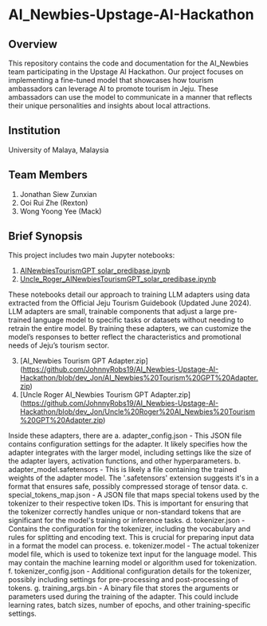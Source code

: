 # AI_Newbies-Upstage-AI-Hackathon

## Overview
This repository contains the code and documentation for the AI_Newbies team participating in the Upstage AI Hackathon. Our project focuses on implementing a fine-tuned model that showcases how tourism ambassadors can leverage AI to promote tourism in Jeju. These ambassadors can use the model to communicate in a manner that reflects their unique personalities and insights about local attractions.

## Institution
University of Malaya, Malaysia

## Team Members
1. Jonathan Siew Zunxian
2. Ooi Rui Zhe (Rexton)
3. Wong Yoong Yee (Mack)

## Brief Synopsis
This project includes two main Jupyter notebooks:
1. [AINewbiesTourismGPT solar_predibase.ipynb](https://github.com/JohnnyRobs19/AI_Newbies-Upstage-AI-Hackathon/blob/dev_Jon/AINewbiesTourismGPT%20solar_predibase.ipynb)
2. [Uncle_Roger_AINewbiesTourismGPT_solar_predibase.ipynb](https://github.com/JohnnyRobs19/AI_Newbies-Upstage-AI-Hackathon/blob/dev_Jon/Uncle_Roger_AINewbiesTourismGPT_solar_predibase.ipynb)

These notebooks detail our approach to training LLM adapters using data extracted from the Official Jeju Tourism Guidebook (Updated June 2024). LLM adapters are small, trainable components that adjust a large pre-trained language model to specific tasks or datasets without needing to retrain the entire model. By training these adapters, we can customize the model’s responses to better reflect the characteristics and promotional needs of Jeju’s tourism sector.

3. [AI_Newbies Tourism GPT Adapter.zip] (https://github.com/JohnnyRobs19/AI_Newbies-Upstage-AI-Hackathon/blob/dev_Jon/AI_Newbies%20Tourism%20GPT%20Adapter.zip)
4. [Uncle Roger AI_Newbies Tourism GPT Adapter.zip] (https://github.com/JohnnyRobs19/AI_Newbies-Upstage-AI-Hackathon/blob/dev_Jon/Uncle%20Roger%20AI_Newbies%20Tourism%20GPT%20Adapter.zip)

Inside these adapters, there are 
a. adapter_config.json - This JSON file contains configuration settings for the adapter. It likely specifies how the adapter integrates with the larger model, including settings like the size of the adapter layers, activation functions, and other hyperparameters.
b. adapter_model.safetensors - This is likely a file containing the trained weights of the adapter model. The '.safetensors' extension suggests it's in a format that ensures safe, possibly compressed storage of tensor data.
c. special_tokens_map.json - A JSON file that maps special tokens used by the tokenizer to their respective token IDs. This is important for ensuring that the tokenizer correctly handles unique or non-standard tokens that are significant for the model's training or inference tasks.
d. tokenizer.json - Contains the configuration for the tokenizer, including the vocabulary and rules for splitting and encoding text. This is crucial for preparing input data in a format the model can process.
e. tokenizer.model - The actual tokenizer model file, which is used to tokenize text input for the language model. This may contain the machine learning model or algorithm used for tokenization.
f. tokenizer_config.json - Additional configuration details for the tokenizer, possibly including settings for pre-processing and post-processing of tokens.
g. training_args.bin - A binary file that stores the arguments or parameters used during the training of the adapter. This could include learning rates, batch sizes, number of epochs, and other training-specific settings.
